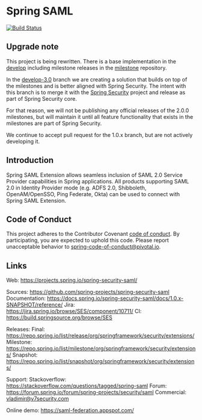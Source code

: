 # Spring SAML

[![Build Status](https://travis-ci.org/spring-projects/spring-security-saml.svg?branch=develop)](https://github.com/spring-projects/spring-security-saml/)

## Upgrade note

This project is being rewritten. There is a base implementation in the 
[develop](https://github.com/spring-projects/spring-security-saml/tree/develop) including 
milestone releases in the [milestone](https://repo.spring.io/milestone/org/springframework/security/extensions/spring-security-saml2-core/)
repository.

In the [develop-3.0](https://github.com/spring-projects/spring-security-saml/tree/develop) branch we are creating a 
solution that builds on top of the milestones and is better aligned with Spring Security.
The intent with this branch is to merge it with the [Spring Security](https://github.com/spring-projects/spring-security) 
project and release as part of Spring Security core.

For that reason, we will not be publishing any official releases of the 2.0.0 milestones, but will maintain it
until all feature functionality that exists in the milestones are part of Spring Security.

We continue to accept pull request for the 1.0.x branch, but are not actively developing it.

## Introduction

Spring SAML Extension allows seamless inclusion of SAML 2.0 Service Provider capabilities in Spring applications. All products supporting SAML 2.0 in Identity Provider mode (e.g. ADFS 2.0, Shibboleth, OpenAM/OpenSSO, Ping Federate, Okta) can be used to connect with Spring SAML Extension.

## Code of Conduct
This project adheres to the Contributor Covenant [code of conduct](CODE_OF_CONDUCT.md).
By participating, you are expected to uphold this code. Please report unacceptable behavior to spring-code-of-conduct@pivotal.io.

## Links 
Web:
https://projects.spring.io/spring-security-saml/

Sources: https://github.com/spring-projects/spring-security-saml
Documentation: https://docs.spring.io/spring-security-saml/docs/1.0.x-SNAPSHOT/reference/
Jira: https://jira.spring.io/browse/SES/component/10711/
CI: https://build.springsource.org/browse/SES

Releases:
Final: https://repo.spring.io/list/release/org/springframework/security/extensions/
Milestone: https://repo.spring.io/list/milestone/org/springframework/security/extensions/
Snapshot: https://repo.spring.io/list/snapshot/org/springframework/security/extensions/

Support:
Stackoverflow: https://stackoverflow.com/questions/tagged/spring-saml
Forum: https://forum.spring.io/forum/spring-projects/security/saml
Commercial: vladimir@v7security.com

Online demo: https://saml-federation.appspot.com/

